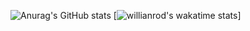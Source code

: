 ![Anurag's GitHub stats](https://github-readme-stats.vercel.app/api?username=ErenDub&show_icons=true&theme=tokyonight)
[![willianrod's wakatime stats](https://github-readme-stats.vercel.app/api/wakatime?username=ErenDub)]
